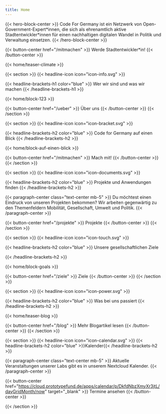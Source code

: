 ```yaml
---
title: Home
---
```


{{< hero-block-center  >}}
Code For Germany ist ein Netzwerk von Open-Government-Expert\*innen, die sich als ehrenamtlich aktive Stadtentwickler\*innen für einen nachhaltigen digitalen Wandel in Politik und Verwaltung einsetzen. 
{{< /hero-block-center  >}}


{{< button-center href="/mitmachen" >}}
Werde Stadtentwickler*in!
{{< /button-center >}}


{{< home/teaser-climate >}}

{{< section >}}
{{< headline-icon icon="icon-info.svg" >}}

{{< headline-brackets-h1 color="blue"  >}}
Wer wir sind und was wir machen
{{< /headline-brackets-h1  >}}

{{< home/block-123 >}}

{{< button-center href="/ueber" >}}
Über uns
{{< /button-center >}}
{{< /section >}}

{{< section >}}
{{< headline-icon icon="icon-bracket.svg" >}}

{{< headline-brackets-h2 color="blue"  >}}
Code for Germany auf einen Blick
{{< /headline-brackets-h2  >}}

{{< home/block-auf-einen-blick >}}

{{< button-center href="/mitmachen" >}}
Mach mit!
{{< /button-center >}}
{{< /section >}}



{{< section >}}
{{< headline-icon icon="icon-documents.svg" >}}

{{< headline-brackets-h2 color="blue"  >}}
Projekte und Anwendungen finden
{{< /headline-brackets-h2  >}}

{{< paragraph-center class="text-center mb-5" >}}
Du möchtest einen Eindruck von unseren Projekten bekommen? Wir arbeiten gegenwärtig zu den Themenfeldern Mobilität, Gesellschaft, Umwelt und Politik.
{{< /paragraph-center >}}

{{< button-center href="/projekte" >}}
Projekte
{{< /button-center >}}
{{< /section >}}


{{< section >}}
{{< headline-icon icon="icon-touch.svg" >}}

{{< headline-brackets-h2 color="blue"  >}}
Unsere gesellschaftlichen Ziele

{{< /headline-brackets-h2  >}}

{{< home/block-goals >}}

{{< button-center href="/ziele" >}}
Ziele
{{< /button-center >}}
{{< /section >}}


{{< section >}}
{{< headline-icon icon="icon-power.svg" >}}

{{< headline-brackets-h2 color="blue"  >}}
Was bei uns passiert
{{< /headline-brackets-h2  >}}

{{< home/teaser-blog >}}

{{< button-center href="/blog" >}}
Mehr Blogartikel lesen
{{< /button-center >}}
{{< /section >}}

{{< section >}}
{{< headline-icon icon="icon-calendar.svg" >}}
{{< headline-brackets-h2 color="blue"  >}}Kalender{{< /headline-brackets-h2  >}}

{{< paragraph-center class="text-center mb-5" >}}
Aktuelle Veranstaltungen unserer Labs gibt es in unserem Nextcloud Kalender.
{{< /paragraph-center >}}

{{< button-center href="https://cloud.prototypefund.de/apps/calendar/p/DkfdNbzXmyXr3jtL/dayGridMonth/now" target="_blank" >}}
Termine ansehen
{{< /button-center >}}

{{< /section >}}




